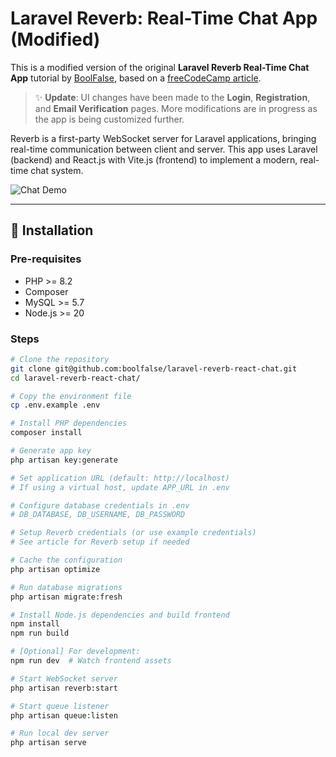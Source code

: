 # Laravel Reverb: Real-Time Chat App (Modified)

This is a modified version of the original **Laravel Reverb Real-Time Chat App** tutorial by [BoolFalse](https://boolfalse.com/), based on a [freeCodeCamp article](https://www.freecodecamp.org/news/laravel-reverb-realtime-chat-app/).

> ✨ **Update**: UI changes have been made to the **Login**, **Registration**, and **Email Verification** pages. More modifications are in progress as the app is being customized further.

Reverb is a first-party WebSocket server for Laravel applications, bringing real-time communication between client and server. This app uses Laravel (backend) and React.js with Vite.js (frontend) to implement a modern, real-time chat system.

![Chat Demo](https://i.imgur.com/kIRE69i.gif)

---

## 🚀 Installation

### Pre-requisites

- PHP >= 8.2  
- Composer  
- MySQL >= 5.7  
- Node.js >= 20  

### Steps

```bash
# Clone the repository
git clone git@github.com:boolfalse/laravel-reverb-react-chat.git
cd laravel-reverb-react-chat/

# Copy the environment file
cp .env.example .env

# Install PHP dependencies
composer install

# Generate app key
php artisan key:generate

# Set application URL (default: http://localhost)
# If using a virtual host, update APP_URL in .env

# Configure database credentials in .env
# DB_DATABASE, DB_USERNAME, DB_PASSWORD

# Setup Reverb credentials (or use example credentials)
# See article for Reverb setup if needed

# Cache the configuration
php artisan optimize

# Run database migrations
php artisan migrate:fresh

# Install Node.js dependencies and build frontend
npm install
npm run build

# [Optional] For development:
npm run dev  # Watch frontend assets

# Start WebSocket server
php artisan reverb:start

# Start queue listener
php artisan queue:listen

# Run local dev server
php artisan serve